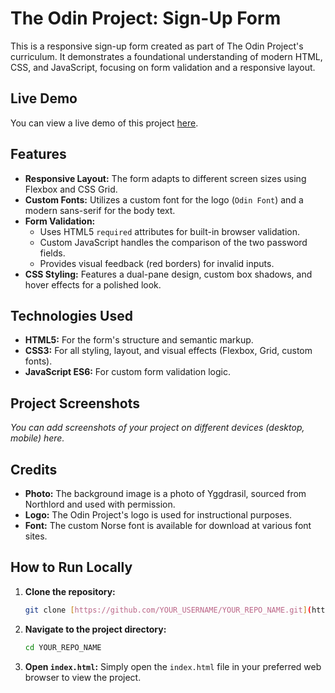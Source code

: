 # The Odin Project: Sign-Up Form

This is a responsive sign-up form created as part of The Odin Project's curriculum. It demonstrates a foundational understanding of modern HTML, CSS, and JavaScript, focusing on form validation and a responsive layout.

## Live Demo

You can view a live demo of this project [here](https://atshaw1994.github.io/odin-sign-up-form/).

## Features

- **Responsive Layout:** The form adapts to different screen sizes using Flexbox and CSS Grid.
- **Custom Fonts:** Utilizes a custom font for the logo (`Odin Font`) and a modern sans-serif for the body text.
- **Form Validation:**
    - Uses HTML5 `required` attributes for built-in browser validation.
    - Custom JavaScript handles the comparison of the two password fields.
    - Provides visual feedback (red borders) for invalid inputs.
- **CSS Styling:** Features a dual-pane design, custom box shadows, and hover effects for a polished look.

## Technologies Used

- **HTML5:** For the form's structure and semantic markup.
- **CSS3:** For all styling, layout, and visual effects (Flexbox, Grid, custom fonts).
- **JavaScript ES6:** For custom form validation logic.

## Project Screenshots

_You can add screenshots of your project on different devices (desktop, mobile) here._

## Credits

- **Photo:** The background image is a photo of Yggdrasil, sourced from Northlord and used with permission.
- **Logo:** The Odin Project's logo is used for instructional purposes.
- **Font:** The custom Norse font is available for download at various font sites.

## How to Run Locally

1.  **Clone the repository:**
    ```bash
    git clone [https://github.com/YOUR_USERNAME/YOUR_REPO_NAME.git](https://github.com/YOUR_USERNAME/YOUR_REPO_NAME.git)
    ```
2.  **Navigate to the project directory:**
    ```bash
    cd YOUR_REPO_NAME
    ```
3.  **Open `index.html`:**
    Simply open the `index.html` file in your preferred web browser to view the project.